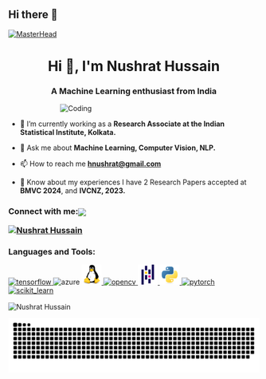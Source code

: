 ## Hi there 👋

<!--
**hnushrat/hnushrat** is a ✨ _special_ ✨ repository because its `README.md` (this file) appears on your GitHub profile.

Here are some ideas to get you started:

- 🔭 I’m currently working on ...
- 🌱 I’m currently learning ...
- 👯 I’m looking to collaborate on ...
- 🤔 I’m looking for help with ...
- 💬 Ask me about ...
- 📫 How to reach me: ...
- 😄 Pronouns: ...
- ⚡ Fun fact: ...
-->


[![MasterHead](http://www.diginextechnologies.com/images/creative_graphic_designing_company_ludhiana_punjab_india.gif)](https://github.com/Atrij-Paul)
<h1 align="center">Hi 👋, I'm Nushrat Hussain</h1>
<h3 align="center">A Machine Learning enthusiast from India</h3>
<img align="right" alt="Coding" width="400" src="https://media.istockphoto.com/id/1191899737/vector/a-freelancer-programmer-coding-a-program-at-home.jpg?s=612x612&w=0&k=20&c=kYq35K0pW0d788ftElIDwQ8dZ7GL-7EXNyGWZlec6fg=">

<p align="left"> <a href="https://twitter.com/" target="blank"><img src="https://img.shields.io/twitter/follow/?logo=twitter&style=for-the-badge" alt="" /></a> </p>

- 🔭 I’m currently working as a **Research Associate at the Indian Statistical Institute, Kolkata.**

- 💬 Ask me about **Machine Learning, Computer Vision, NLP.**

- 📫 How to reach me **hnushrat@gmail.com**

- 📄 Know about my experiences I have 2 Research Papers accepted at **BMVC 2024**, and **IVCNZ, 2023.**

<!---- ⚡ Fun fact **I think I am creative**--->

<h3 align="left">Connect with me:<img src = "https://external-content.duckduckgo.com/iu/?u=https%3A%2F%2Fmedia.tenor.com%2Fimages%2F22f42c11b612b041b4038573dca18a2d%2Ftenor.gif&f=1&nofb=1&ipt=52c7ca13d9115c930a1f80a41055006990a2e9149f503c7b9f500271b2cc6631&ipo=images" align = "center" width = "50"</h3><p align="left"><a href="https://linkedin.com/in/hnushrat" target="blank"><img align="center" src="https://raw.githubusercontent.com/rahuldkjain/github-profile-readme-generator/master/src/images/icons/Social/linked-in-alt.svg" alt="Nushrat Hussain" height="30" width="40" /></a><h3 align="left">Languages and Tools:</h3><p align="left">  <a href="https://www.tensorflow.org" target="_blank" rel="noreferrer"> <img src="https://www.vectorlogo.zone/logos/tensorflow/tensorflow-icon.svg" alt="tensorflow" width="40" height="40"/> </a><a> <img src=https://upload.wikimedia.org/wikipedia/commons/thumb/f/fa/Microsoft_Azure.svg/800px-Microsoft_Azure.svg.png alt="azure" width="40" height="40"/></a> <a href="https://www.linux.org/" target="_blank" rel="noreferrer"> <img src="https://raw.githubusercontent.com/devicons/devicon/master/icons/linux/linux-original.svg" alt="linux" width="40" height="40"/> </a><a href="https://opencv.org/" target="_blank" rel="noreferrer"> <img src="https://www.vectorlogo.zone/logos/opencv/opencv-icon.svg" alt="opencv" width="40" height="40"/> </a><a href="https://pandas.pydata.org/" target="_blank" rel="noreferrer"> <img src="https://raw.githubusercontent.com/devicons/devicon/2ae2a900d2f041da66e950e4d48052658d850630/icons/pandas/pandas-original.svg" alt="pandas" width="40" height="40"/> </a><a href="https://www.python.org" target="_blank" rel="noreferrer"> <img src="https://raw.githubusercontent.com/devicons/devicon/master/icons/python/python-original.svg" alt="python" width="40" height="40"/> </a><a href="https://pytorch.org/" target="_blank" rel="noreferrer"> <img src="https://www.vectorlogo.zone/logos/pytorch/pytorch-icon.svg" alt="pytorch" width="40" height="40"/> </a><a href="https://scikit-learn.org/" target="_blank" rel="noreferrer"> <img src="https://upload.wikimedia.org/wikipedia/commons/0/05/Scikit_learn_logo_small.svg" alt="scikit_learn" width="40" height="40"/> </a> </p>

<!-- <p><img align="left" src="https://github-readme-stats.vercel.app/api/top-langs?username=atrij-paul&show_icons=true&locale=en&layout=compact" alt="atrij-paul" /></p>

<p>&nbsp;<img align="center" src="https://github-readme-stats.vercel.app/api?username=atrij-paul&show_icons=true&locale=en" alt="atrij-paul" /></p> -->

<p><img align="center" src="https://github-readme-streak-stats.herokuapp.com/?user=hnushrat&" alt="Nushrat Hussain" /></p>

<!-- ![](https://github-readme-stats.vercel.app/api?username=atrij-paul&theme=radical&hide_border=false&include_all_commits=true&count_private=true)
![](https://github-readme-stats.vercel.app/api/top-langs/?username=atrij-paul&theme=radical&hide_border=false&include_all_commits=true&count_private=true&layout=compact)
![](https://github-readme-streak-stats.herokuapp.com/?user=atrij-paul&theme=radical&hide_border=false)  -->


<picture>
  <source
    media="(prefers-color-scheme: dark)"
    srcset="
      https://raw.githubusercontent.com/platane/snk/output/github-contribution-grid-snake-dark.svg
    "
  />
  <source
    media="(prefers-color-scheme: light)"
    srcset="
      https://raw.githubusercontent.com/platane/snk/output/github-contribution-grid-snake.svg
    "
  />
  <img
    alt="github contribution grid snake animation"
    src="https://raw.githubusercontent.com/platane/snk/output/github-contribution-grid-snake.svg"
  />
</picture>